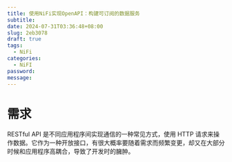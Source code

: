 ```yaml
---
title: 使用NiFi实现OpenAPI：构建可订阅的数据服务
subtitle: 
date: 2024-07-31T03:36:48+08:00
slug: 2eb3078
draft: true
tags:
  - NiFi
categories:
  - NiFI
password: 
message:
---
```

# 需求

RESTful API 是不同应用程序间实现通信的一种常见方式，使用 HTTP 请求来操作数据。它作为一种开放接口，有很大概率要随着需求而频繁变更，却又在大部分时候和应用程序高耦合，导致了开发时的臃肿。

